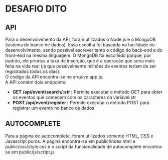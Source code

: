 # DESAFIO DITO

API
---
Para o desenvolvimento da API, foram utilizados o Node.js e o MongoDB (sistema de banco de dados). Essa escolha foi baseada na facilidade no desenvolvimento,
sendo possível escrever tanto o código do back-end e do front-end na mesma linguagem. O MongoDB foi escolhido porque, por padrão, ele prioriza a taxa de inserção,
que é a operação que seria mais feita na vida real (já que possivelmente milhões de eventos teriam de ser registrados todos os dias).
<br>
O código da API encontra-se no arquivo app.js.
<br>
A API contém dois endpoints:
- **GET /api/event/search/:str :** Permite executar o método GET para obter os eventos que comecem com os caracteres da variável str
- **POST /api/event/register :** Permite executar o método POST para registrar um evento no banco de dados

AUTOCOMPLETE
---
Para a página de autocomplete, foram utilizados somente HTML, CSS e Javascript puros.
A página encontra-se em public/index.html e public/css/style.css e o script da funcionalidade de autocomplete encontra-se em public/js/script.js
